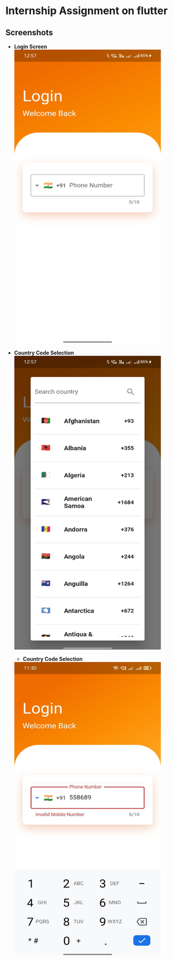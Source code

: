 # Internship Assignment on flutter

## Screenshots

- **Login Screen**  
  <img src="Screenshots/S1.jpeg" alt="Screenshot 1" width="400" height="800">

- **Country Code Selection**  
  <img src="Screenshots/S2.jpeg" alt="Screenshot 2" width="400" height="800">

  - **Country Code Selection**  
  <img src="Screenshots/S3.jpeg" alt="Screenshot 3" width="400" height="800">
